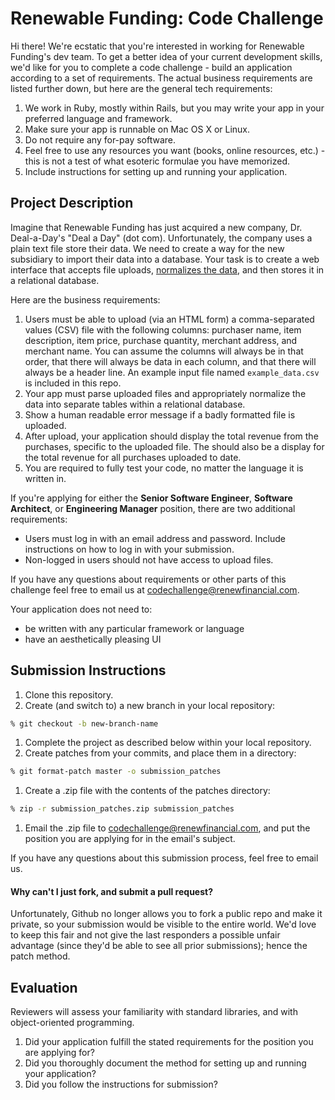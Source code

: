 Renewable Funding: Code Challenge
=================================

Hi there!  We're ecstatic that you're interested in working for Renewable Funding's dev team.  To get a better idea of your current development skills, we'd like for you to complete a code challenge - build an application according to a set of requirements.  The actual business requirements are listed further down, but here are the general tech requirements:

1. We work in Ruby, mostly within Rails, but you may write your app in your preferred language and framework.
1. Make sure your app is runnable on Mac OS X or Linux.
1. Do not require any for-pay software.
1. Feel free to use any resources you want (books, online resources, etc.) - this is not a test of what esoteric formulae you have memorized.
1. Include instructions for setting up and running your application.

## Project Description

Imagine that Renewable Funding has just acquired a new company, Dr. Deal-a-Day's "Deal a Day" (dot com).  Unfortunately, the company uses a plain text file store their data.  We need to create a way for the new subsidiary to import their data into a database.  Your task is to create a web interface that accepts file uploads, [normalizes the data](https://en.wikipedia.org/wiki/Database_normalization), and then stores it in a relational database.

Here are the business requirements:

1. Users must be able to upload (via an HTML form) a comma-separated values (CSV) file with the following columns: purchaser name, item description, item price, purchase quantity, merchant address, and merchant name.  You can assume the columns will always be in that order, that there will always be data in each column, and that there will always be a header line.  An example input file named `example_data.csv` is included in this repo.
1. Your app must parse uploaded files and appropriately normalize the data into separate tables within a relational database.
1. Show a human readable error message if a badly formatted file is uploaded.
1. After upload, your application should display the total revenue from the purchases, specific to the uploaded file.  The should also be a display for the total revenue for all purchases uploaded to date.
1. You are required to fully test your code, no matter the language it is written in.

If you're applying for either the **Senior Software Engineer**, **Software Architect**, or **Engineering Manager** position, there are two additional requirements:
* Users must log in with an email address and password.  Include instructions on how to log in with your submission.
* Non-logged in users should not have access to upload files.

If you have any questions about requirements or other parts of this challenge feel free to email us at [codechallenge@renewfinancial.com](codechallenge@renewfinancial.com).

Your application does not need to:

* be written with any particular framework or language
* have an aesthetically pleasing UI

## Submission Instructions

1. Clone this repository.
1. Create (and switch to) a new branch in your local repository:

  ```bash
  % git checkout -b new-branch-name
  ```

1. Complete the project as described below within your local repository.
1. Create patches from your commits, and place them in a directory:

  ```bash
  % git format-patch master -o submission_patches
  ```

1. Create a .zip file with the contents of the patches directory:

  ```bash
  % zip -r submission_patches.zip submission_patches
  ```

1. Email the .zip file to [codechallenge@renewfinancial.com](codechallenge@renewfinancial.com), and put the position you are applying for in the email's subject.

If you have any questions about this submission process, feel free to email us.

#### Why can't I just fork, and submit a pull request?

Unfortunately, Github no longer allows you to fork a public repo and make it private, so your submission would be visible to the entire world.  We'd love to keep this fair and not give the last responders a possible unfair advantage (since they'd be able to see all prior submissions); hence the patch method.

## Evaluation

Reviewers will assess your familiarity with standard libraries, and with object-oriented programming.

1. Did your application fulfill the stated requirements for the position you are applying for?
1. Did you thoroughly document the method for setting up and running your application?
1. Did you follow the instructions for submission?
